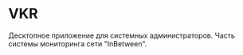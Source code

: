 # VKR
Десктопное приложение для системных администраторов. Часть системы мониторинга сети "InBetween".
 
